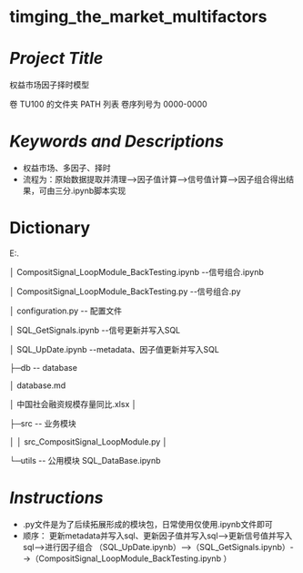 # timging_the_market_multifactors

# *Project Title*

权益市场因子择时模型

卷 TU100 的文件夹 PATH 列表
卷序列号为 0000-0000

# *Keywords and Descriptions*

- 权益市场、多因子、择时
- 流程为：原始数据提取并清理-->因子值计算-->信号值计算-->因子组合得出结果，可由三分.ipynb脚本实现

# Dictionary
E:.

│  CompositSignal_LoopModule_BackTesting.ipynb --信号组合.ipynb

│  CompositSignal_LoopModule_BackTesting.py --信号组合.py

│  configuration.py -- 配置文件

│  SQL_GetSignals.ipynb --信号更新并写入SQL

│  SQL_UpDate.ipynb --metadata、因子值更新并写入SQL  

├─db -- database

│      database.md

│      中国社会融资规模存量同比.xlsx
│      

├─src -- 业务模块

│  │  src_CompositSignal_LoopModule.py
│          

└─utils  -- 公用模块
        SQL_DataBase.ipynb

# *Instructions*        
- .py文件是为了后续拓展形成的模块包，日常使用仅使用.ipynb文件即可
- 顺序：
更新metadata并写入sql、更新因子值并写入sql-->更新信号值并写入sql-->进行因子组合
（SQL_UpDate.ipynb）-->（SQL_GetSignals.ipynb）-->（CompositSignal_LoopModule_BackTesting.ipynb ）
